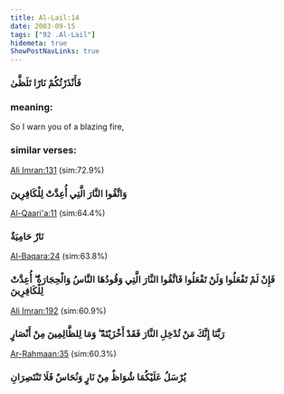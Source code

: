 ```yaml
---
title: Al-Lail:14
date: 2003-09-15
tags: ["92 .Al-Lail"]
hidemeta: true 
ShowPostNavLinks: true 
---
```

### فَأَنْذَرْتُكُمْ نَارًا تَلَظَّىٰ
### meaning: 
So I warn you of a blazing fire,
### similar verses: 

[Ali Imran:131](/3/131) (sim:72.9%)

### وَاتَّقُوا النَّارَ الَّتِي أُعِدَّتْ لِلْكَافِرِينَ

[Al-Qaari'a:11](/101/11) (sim:64.4%)

### نَارٌ حَامِيَةٌ

[Al-Baqara:24](/2/24) (sim:63.8%)

### فَإِنْ لَمْ تَفْعَلُوا وَلَنْ تَفْعَلُوا فَاتَّقُوا النَّارَ الَّتِي وَقُودُهَا النَّاسُ وَالْحِجَارَةُ ۖ أُعِدَّتْ لِلْكَافِرِينَ

[Ali Imran:192](/3/192) (sim:60.9%)

### رَبَّنَا إِنَّكَ مَنْ تُدْخِلِ النَّارَ فَقَدْ أَخْزَيْتَهُ ۖ وَمَا لِلظَّالِمِينَ مِنْ أَنْصَارٍ

[Ar-Rahmaan:35](/55/35) (sim:60.3%)

### يُرْسَلُ عَلَيْكُمَا شُوَاظٌ مِنْ نَارٍ وَنُحَاسٌ فَلَا تَنْتَصِرَانِ
